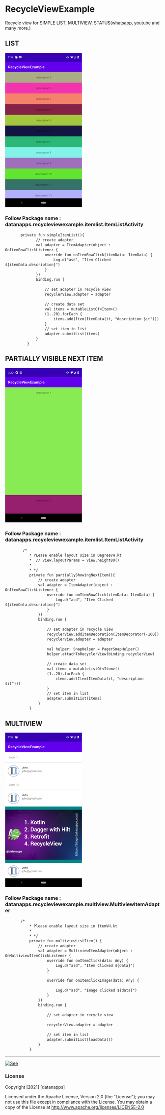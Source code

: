 # RecycleViewExample

Recycle view for SIMPLE LIST, MULTIVIEW, STATUS(whatsapp, youtube and many more.) 

## LIST
<img src="https://github.com/datanapps/RecycleViewExample/blob/main/screens/simple_list_item.png" height="500" width="250"> 

### Follow Package name : datanapps.recycleviewexample.itemlist.ItemListActivity

           private fun simpleItemList(){
                  // create adapter
                  val adapter = ItemAdapter(object : OnItemRowClickListener {
                      override fun onItemRowClick(itemData: ItemData) {
                          Log.d("asd", "Item Clicked ${itemData.description}")
                      }
                  })
                  binding.run {

                      // set adapter in recycle view
                      recyclerView.adapter = adapter

                      // create data set
                      val items = mutableListOf<Item>()
                      (1..20).forEach {
                          items.add(Item(ItemData(it, "description $it")))
                      }
                      // set item in list
                      adapter.submitList(items)
                  }
              }



## PARTIALLY VISIBLE NEXT ITEM
<img src="https://github.com/datanapps/RecycleViewExample/blob/main/screens/partially_visible.png" height="500" width="250"> 

### Follow Package name : datanapps.recycleviewexample.itemlist.ItemListActivity
            /*
               * PLease enable layout size in DegreeVH.kt
               *  // view.layoutParams = view.height80()
               *
               * */
               private fun partiallyShowingNextItem(){
                   // create adapter
                   val adapter = ItemAdapter(object : OnItemRowClickListener {
                       override fun onItemRowClick(itemData: ItemData) {
                           Log.d("asd", "Item Clicked ${itemData.description}")
                       }
                   })
                   binding.run {

                       // set adapter in recycle view
                       recyclerView.addItemDecoration(ItemDecorator(-160))
                       recyclerView.adapter = adapter

                       val helper: SnapHelper = PagerSnapHelper()
                       helper.attachToRecyclerView(binding.recyclerView)

                       // create data set
                       val items = mutableListOf<Item>()
                       (1..20).forEach {
                           items.add(Item(ItemData(it, "description $it")))
                       }
                       // set item in list
                       adapter.submitList(items)
                   }
               }


## MULTIVIEW
<img src="https://github.com/datanapps/RecycleViewExample/blob/main/screens/multiview_1.png" height="500" width="250"> 

### Follow Package name : datanapps.recycleviewexample.multiview.MultiviewItemAdapter

           /*
               * Please enable layout size in ItemVH.kt
               *
               * */
               private fun multiviewListItem() {
                   // create adapter
                   val adapter = MultiviewItemAdapter(object : OnMultiviewItemClickListener {
                       override fun onItemClick(data: Any) {
                           Log.d("asd", "Item Clicked ${data}")
                       }

                       override fun onItemClickImage(data: Any) {

                           Log.d("asd", "Image clicked ${data}")
                       }
                   })
                   binding.run {

                       // set adapter in recycle view

                       recyclerView.adapter = adapter

                       // set item in list
                       adapter.submitList(loadData())
                   }
               }

--------------------------------------------------


  [![See](https://datanapps.com/public/dnarestapi/buy/buy_coffee2.png)](https://www.paypal.me/datanappspaynow)

  ### License

Copyright [2021] [datanapps]

   Licensed under the Apache License, Version 2.0 (the "License");
   you may not use this file except in compliance with the License.
   You may obtain a copy of the License at
   http://www.apache.org/licenses/LICENSE-2.0

